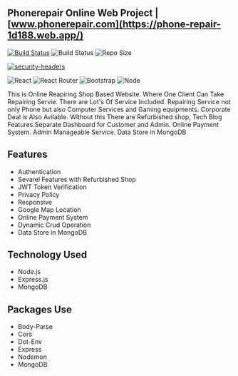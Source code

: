 ## Phonerepair Online Web Project | [www.phonerepair.com](https://phone-repair-1d188.web.app/)

[![Build Status](https://travis-ci.org/joemccann/dillinger.svg?branch=master)](https://travis-ci.org/joemccann/dillinger) ![Build Status](https://img.shields.io/spiget/stars/9089) ![Repo Size](https://img.shields.io/github/repo-size/Aminul-Islam565688/phone-repair-server)

[![security-headers](https://img.shields.io/badge/LinkedIn-0077B5?style=for-the-badge&logo=linkedin&logoColor=white)](https://www.linkedin.com/in/aminul-islam-03907814b/) 

![React](https://img.shields.io/badge/React-20232A?style=for-the-badge&logo=react&logoColor=61DAFB)
![React Router](https://img.shields.io/badge/React_Router-CA4245?style=for-the-badge&logo=react-router&logoColor=white)
![Bootstrap](https://img.shields.io/badge/Bootstrap-563D7C?style=for-the-badge&logo=bootstrap&logoColor=white)
![Node](https://img.shields.io/badge/Node.js-43853D?style=for-the-badge&logo=node.js&logoColor=white)



This is Online Reapiring Shop Based Website. Where One Client Can Take Repairing Servie. There are Lot's Of Service Included. Repairing Service not only Phone but also Computer Services and Gaming equipments. Corporate Deal is Also Avilable. Without this There are Refurbished shop, Tech Blog Features.Separate Dashboard for Customer and Admin. Online Payment System. Admin Manageable Service. Data Store in MongoDB

## Features

- Authentication
- Sevarel Features with Refurbished Shop
- JWT Token Verification
- Privacy Policy
- Responsive
- Google Map Location
- Online Payment System
- Dynamic Crud Operation
- Data Store in MongoDB

## Technology Used
- Node.js
- Express.js
- MongoDB

## Packages Use
- Body-Parse
- Cors
- Dot-Env
- Express
- Nodemon
- MongoDB
